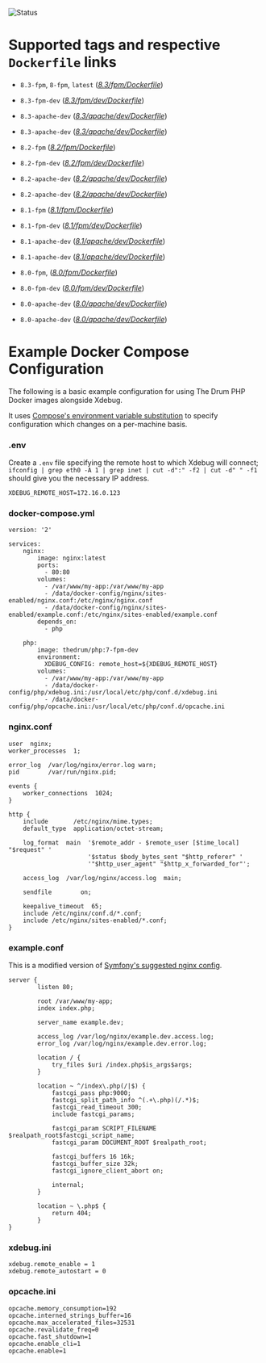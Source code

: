 ![Status](https://github.com/viusystems/docker-php/actions/workflows/ci.yml/badge.svg)

# Supported tags and respective `Dockerfile` links

 - `8.3-fpm`, `8-fpm`, `latest` (*[8.3/fpm/Dockerfile](https://github.com/viusystems/docker-php/blob/master/8.3/fpm/Dockerfile)*)

 - `8.3-fpm-dev` (*[8.3/fpm/dev/Dockerfile](https://github.com/viusystems/docker-php/blob/master/8.3/fpm/dev/Dockerfile)*)
 - `8.3-apache-dev` (*[8.3/apache/dev/Dockerfile](https://github.com/viusystems/docker-php/blob/master/8.3/apache/Dockerfile)*)
 - `8.3-apache-dev` (*[8.3/apache/dev/Dockerfile](https://github.com/viusystems/docker-php/blob/master/8.3/apache/dev/Dockerfile)*)

 - `8.2-fpm` (*[8.2/fpm/Dockerfile](https://github.com/viusystems/docker-php/blob/master/8.2/fpm/Dockerfile)*)
 - `8.2-fpm-dev` (*[8.2/fpm/dev/Dockerfile](https://github.com/viusystems/docker-php/blob/master/8.2/fpm/dev/Dockerfile)*)
 - `8.2-apache-dev` (*[8.2/apache/dev/Dockerfile](https://github.com/viusystems/docker-php/blob/master/8.2/apache/Dockerfile)*)
 - `8.2-apache-dev` (*[8.2/apache/dev/Dockerfile](https://github.com/viusystems/docker-php/blob/master/8.2/apache/dev/Dockerfile)*)

 - `8.1-fpm` (*[8.1/fpm/Dockerfile](https://github.com/viusystems/docker-php/blob/master/8.1/fpm/Dockerfile)*)
 - `8.1-fpm-dev` (*[8.1/fpm/dev/Dockerfile](https://github.com/viusystems/docker-php/blob/master/8.1/fpm/dev/Dockerfile)*)
 - `8.1-apache-dev` (*[8.1/apache/dev/Dockerfile](https://github.com/viusystems/docker-php/blob/master/8.1/apache/Dockerfile)*)
 - `8.1-apache-dev` (*[8.1/apache/dev/Dockerfile](https://github.com/viusystems/docker-php/blob/master/8.1/apache/dev/Dockerfile)*)

 - `8.0-fpm`, (*[8.0/fpm/Dockerfile](https://github.com/viusystems/docker-php/blob/master/8.0/fpm/Dockerfile)*)
 - `8.0-fpm-dev` (*[8.0/fpm/dev/Dockerfile](https://github.com/viusystems/docker-php/blob/master/8.0/fpm/dev/Dockerfile)*)
 - `8.0-apache-dev` (*[8.0/apache/dev/Dockerfile](https://github.com/viusystems/docker-php/blob/master/8.0/apache/Dockerfile)*)
 - `8.0-apache-dev` (*[8.0/apache/dev/Dockerfile](https://github.com/viusystems/docker-php/blob/master/8.0/apache/dev/Dockerfile)*)
 

# Example Docker Compose Configuration

The following is a basic example configuration for using The Drum PHP Docker images alongside Xdebug.

It uses [Compose's environment variable substitution](https://docs.docker.com/compose/environment-variables/)
to specify configuration which changes on a per-machine basis.

### .env

Create a `.env` file specifying the remote host to which Xdebug will connect;
`ifconfig | grep eth0 -A 1 | grep inet | cut -d":" -f2 | cut -d" " -f1`
should give you the necessary IP address.

```
XDEBUG_REMOTE_HOST=172.16.0.123
```

### docker-compose.yml

```
version: '2'

services:
    nginx:
        image: nginx:latest
        ports:
          - 80:80
        volumes:
          - /var/www/my-app:/var/www/my-app
          - /data/docker-config/nginx/sites-enabled/nginx.conf:/etc/nginx/nginx.conf
          - /data/docker-config/nginx/sites-enabled/example.conf:/etc/nginx/sites-enabled/example.conf
        depends_on:
          - php

    php:
        image: thedrum/php:7-fpm-dev
        environment:
          XDEBUG_CONFIG: remote_host=${XDEBUG_REMOTE_HOST}
        volumes:
          - /var/www/my-app:/var/www/my-app
          - /data/docker-config/php/xdebug.ini:/usr/local/etc/php/conf.d/xdebug.ini
          - /data/docker-config/php/opcache.ini:/usr/local/etc/php/conf.d/opcache.ini
```

### nginx.conf

```
user  nginx;
worker_processes  1;

error_log  /var/log/nginx/error.log warn;
pid        /var/run/nginx.pid;

events {
    worker_connections  1024;
}

http {
    include       /etc/nginx/mime.types;
    default_type  application/octet-stream;

    log_format  main  '$remote_addr - $remote_user [$time_local] "$request" '
                      '$status $body_bytes_sent "$http_referer" '
                      '"$http_user_agent" "$http_x_forwarded_for"';

    access_log  /var/log/nginx/access.log  main;

    sendfile        on;

    keepalive_timeout  65;
    include /etc/nginx/conf.d/*.conf;
    include /etc/nginx/sites-enabled/*.conf;
}
```

### example.conf

This is a modified version of [Symfony's suggested nginx config](http://symfony.com/doc/current/setup/web_server_configuration.html#nginx).

```
server {
        listen 80;

        root /var/www/my-app;
        index index.php;

        server_name example.dev;

        access_log /var/log/nginx/example.dev.access.log;
        error_log /var/log/nginx/example.dev.error.log;

        location / {
            try_files $uri /index.php$is_args$args;
        }

        location ~ ^/index\.php(/|$) {
            fastcgi_pass php:9000;
            fastcgi_split_path_info ^(.+\.php)(/.*)$;
            fastcgi_read_timeout 300;
            include fastcgi_params;

            fastcgi_param SCRIPT_FILENAME $realpath_root$fastcgi_script_name;
            fastcgi_param DOCUMENT_ROOT $realpath_root;

            fastcgi_buffers 16 16k;
            fastcgi_buffer_size 32k;
            fastcgi_ignore_client_abort on;

            internal;
        }

        location ~ \.php$ {
            return 404;
        }
}

```

### xdebug.ini

```
xdebug.remote_enable = 1
xdebug.remote_autostart = 0
```

### opcache.ini

```
opcache.memory_consumption=192
opcache.interned_strings_buffer=16
opcache.max_accelerated_files=32531
opcache.revalidate_freq=0
opcache.fast_shutdown=1
opcache.enable_cli=1
opcache.enable=1
```
 
